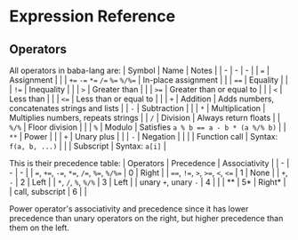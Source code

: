 # Expression Reference

## Operators
All operators in baba-lang are:
| Symbol | Name | Notes |
| - | - | - |
| `=` | Assignment | |
| `+=` `-=` `*=` `/=` `%=` `%/%=` | In-place assignment | |
| `==` | Equality | |
| `!=` | Inequality | |
| `>` | Greater than | |
| `>=` | Greater than or equal to | |
| `<` | Less than | |
| `<=` | Less than or equal to | |
| `+` | Addition | Adds numbers, concatenates strings and lists |
| `-` | Subtraction | |
| `*` | Multiplication | Multiplies numbers, repeats strings |
| `/` | Division | Always return floats |
| `%/%` | Floor division | |
| `%` | Modulo | Satisfies `a % b == a - b * (a %/% b)` |
| `**` | Power | |
| `+` | Unary plus | |
| `-` | Negation | |
| | Function call | Syntax: `f(a, b, ...)` |
| | Subscript | Syntax: `a[i]` |

This is their precedence table:
| Operators | Precedence | Associativity |
| - | - | - |
| `=`, `+=`, `-=`, `*=`, `/=`, `%=`, `%/%=` | 0 | Right |
| `==`, `!=`, `>`, `>=`, `<`, `<=` | 1 | None |
| `+`, `-` | 2 | Left |
| `*`, `/`, `%`, `%/%` | 3 | Left |
| unary `+`, unary `-` | 4 | |
| ** | 5* | Right* |
| call, subscript | 6 | |

Power operator's associativity and precedence since it has lower precedence than unary operators on the right, but higher precedence than them on the left.
